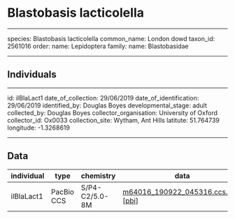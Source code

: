 # Blastobasis lacticolella

---
species: Blastobasis lacticolella
common_name: London dowd
taxon_id: 2561016
order:
  name: Lepidoptera
family:
  name: Blastobasidae

---

## Individuals

---
id: ilBlaLact1
date_of_collection: 29/06/2019
date_of_identification: 29/06/2019
identified_by: Douglas Boyes
developmental_stage: adult
collected_by: Douglas Boyes
collector_organisation: University of Oxford
collector_id: Ox0033
collection_site: Wytham, Ant Hills
latitute: 51.764739
longitude: -1.3268619

---

## Data

| individual | type       | chemistry      | data |
| ---------- | ---------- | -------------- | ---- |
| ilBlaLact1 | PacBio CCS | S/P4-C2/5.0-8M | [m64016_190922_045316.ccs.bam](https://darwin.cog.sanger.ac.uk/insects/Blastobasis_lacticolella/ilBlaLact1/genomic_data/pacbio/m64016_190922_045316.ccs.bam) [[pbi](https://darwin.cog.sanger.ac.uk/insects/Blastobasis_lacticolella/ilBlaLact1/genomic_data/pacbio/m64016_190922_045316.ccs.bam.pbi)]|
